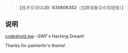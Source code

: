 > 【技术交流QQ群: **635806352**（加群请备注仓库链接）】

## 说明

[codeshold.me](http://codeshold.me)--SWF's Hacking Dream!

Thanks for painterlin's theme!
